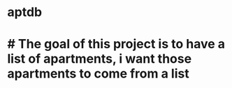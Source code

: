 # aptdb

<h1> # The goal of this project is to have a list of apartments, i want those apartments to come from a list  </h1>

